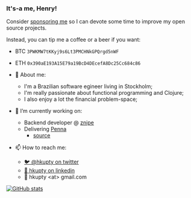 ### It's-a me, Henry!

Consider [sponsoring me](https://github.com/sponsors/hkupty) so I can devote some time
to improve my open source projects.

Instead, you can tip me a coffee or a beer if you want:

- BTC `3PWKMW7tKKyj9s6Lt3PMCHNkGPQrgd5nWF`
- ETH `0x390aE193A15E79a19BcD4DEcefA8Dc25Cc684c86`

- 💬 About me:
  - I'm a Brazilian software egineer living in Stockholm;
  - I'm really passionate about functional programming and Clojure;
  - I also enjoy a lot the financial problem-space;

- 🔭 I’m currently working on:
  - Backend developer @ [znipe](https://beta.znipe.tv/)
  - Delivering [Penna](https://hkupty.github.io/penna/)
    - [source](https://github.com/hkupty/penna) 

- 📫 How to reach me:
  - [🐦 @hkupty on twitter](https://twitter.com/hkupty)
  - [🏢 hkupty on linkedin](https://www.linkedin.com/in/hkupty/)
  - 📧 hkupty &lt;at&gt; gmail.com


[![GitHub stats](https://github-readme-stats.vercel.app/api?username=hkupty&count_private=true&theme=merko&show_icons=true)](https://github.com/anuraghazra/github-readme-stats)
